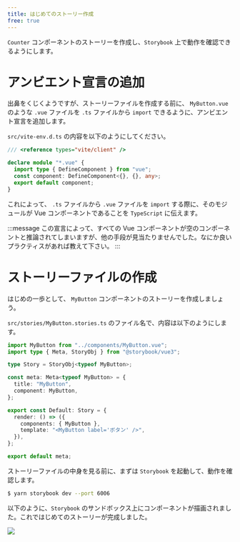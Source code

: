 ```yaml
---
title: はじめてのストーリー作成
free: true
---
```


`Counter` コンポーネントのストーリーを作成し、`Storybook` 上で動作を確認できるようにします。

# アンビエント宣言の追加

出鼻をくじくようですが、ストーリーファイルを作成する前に、 `MyButton.vue` のような `.vue` ファイルを `.ts` ファイルから `import` できるように、アンビエント宣言を追加します。

`src/vite-env.d.ts` の内容を以下のようにしてください。

```ts:src/vite-env.d.ts
/// <reference types="vite/client" />

declare module "*.vue" {
  import type { DefineComponent } from "vue";
  const component: DefineComponent<{}, {}, any>;
  export default component;
}
```

これによって、 `.ts` ファイルから `.vue` ファイルを `import` する際に、そのモジュールが Vue コンポーネントであることを `TypeScript` に伝えます。

:::message
この宣言によって、すべての Vue コンポーネントが空のコンポーネントと推論されてしまいますが、他の手段が見当たりませんでした。なにか良いプラクティスがあれば教えて下さい。
:::

# ストーリーファイルの作成

はじめの一歩として、 `MyButton` コンポーネントのストーリーを作成しましょう。

`src/stories/MyButton.stories.ts` のファイル名で、内容は以下のようにします。

```ts:src/stories/MyButton.stories.ts
import MyButton from "../components/MyButton.vue";
import type { Meta, StoryObj } from "@storybook/vue3";

type Story = StoryObj<typeof MyButton>;

const meta: Meta<typeof MyButton> = {
  title: "MyButton",
  component: MyButton,
};

export const Default: Story = {
  render: () => ({
    components: { MyButton },
    template: "<MyButton label='ボタン' />",
  }),
};

export default meta;
```

ストーリーファイルの中身を見る前に、まずは `Storybook` を起動して、動作を確認します。

```bash
$ yarn storybook dev --port 6006
```

以下のように、`Storybook` のサンドボックス上にコンポーネントが描画されました。これではじめてのストーリーが完成しました。

![](https://storage.googleapis.com/zenn-user-upload/874d250953dc-20221225.png)
